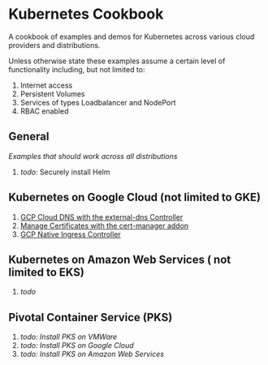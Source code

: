 # Kubernetes Cookbook

A cookbook of examples and demos for Kubernetes across various cloud providers and distributions.

Unless otherwise state these examples assume a certain level of functionality including, but not limited to:

1. Internet access
2. Persistent Volumes
3. Services of types Loadbalancer and NodePort
4. RBAC enabled

## General

_Examples that should work across all distributions_

1. _todo_: Securely install Helm

## Kubernetes on Google Cloud (not limited to GKE)

1. [GCP Cloud DNS with the external-dns Controller](pks/gcp-external-dns/README.md)
1. [Manage Certificates with the cert-manager addon](gcp/cert-manager/README.md)
1. [GCP Native Ingress Controller](pks/gce-ingress/README.md)

## Kubernetes on Amazon Web Services ( not limited to EKS)

1. _todo_

## Pivotal Container Service (PKS)

1. _todo: Install PKS on VMWare_
1. _todo: Install PKS on Google Cloud_
1. _todo: Install PKS on Amazon Web Services_
